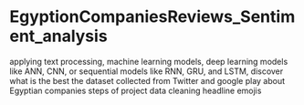 # EgyptionCompaniesReviews_Sentiment_analysis
applying text processing, machine learning models, deep learning models like ANN, CNN, or sequential models like RNN, GRU, and LSTM, discover what is the best
the dataset collected from  Twitter and google play about Egyptian companies 
steps of project 
data cleaning 
     headline emojis 

